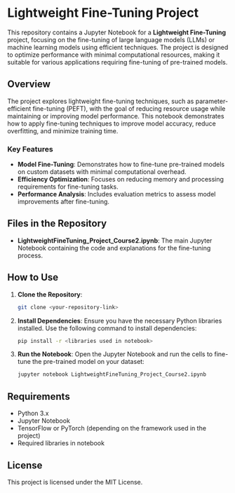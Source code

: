 # Lightweight Fine-Tuning Project

This repository contains a Jupyter Notebook for a **Lightweight Fine-Tuning** project, focusing on the fine-tuning of large language models (LLMs) or machine learning models using efficient techniques. The project is designed to optimize performance with minimal computational resources, making it suitable for various applications requiring fine-tuning of pre-trained models.

## Overview

The project explores lightweight fine-tuning techniques, such as parameter-efficient fine-tuning (PEFT), with the goal of reducing resource usage while maintaining or improving model performance. This notebook demonstrates how to apply fine-tuning techniques to improve model accuracy, reduce overfitting, and minimize training time.

### Key Features
- **Model Fine-Tuning**: Demonstrates how to fine-tune pre-trained models on custom datasets with minimal computational overhead.
- **Efficiency Optimization**: Focuses on reducing memory and processing requirements for fine-tuning tasks.
- **Performance Analysis**: Includes evaluation metrics to assess model improvements after fine-tuning.

## Files in the Repository

- **LightweightFineTuning_Project_Course2.ipynb**: The main Jupyter Notebook containing the code and explanations for the fine-tuning process.
  
## How to Use

1. **Clone the Repository**:
   ```bash
   git clone <your-repository-link>
   ```

2. **Install Dependencies**: Ensure you have the necessary Python libraries installed. Use the following command to install dependencies:
   ```bash
   pip install -r <libraries used in notebook>
   ```

3. **Run the Notebook**: Open the Jupyter Notebook and run the cells to fine-tune the pre-trained model on your dataset:
   ```bash
   jupyter notebook LightweightFineTuning_Project_Course2.ipynb
   ```

## Requirements

- Python 3.x
- Jupyter Notebook
- TensorFlow or PyTorch (depending on the framework used in the project)
- Required libraries in notebook

## License

This project is licensed under the MIT License.

